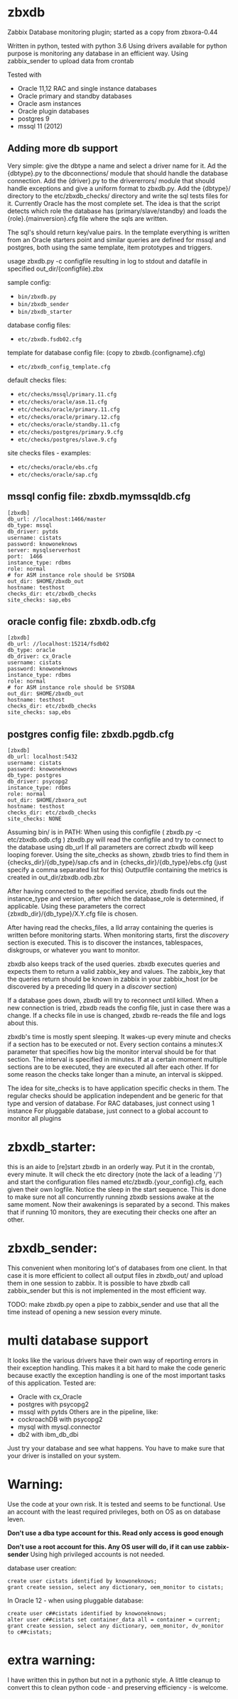 # zbxdb
Zabbix Database monitoring plugin; started as a copy from zbxora-0.44

Written in python, tested with python 3.6
Using drivers available for python
purpose is monitoring any database in an efficient way.
Using zabbix_sender to upload data from crontab

Tested with 
- Oracle 11,12 RAC and single instance databases
- Oracle primary and standby databases
- Oracle asm instances
- Oracle plugin databases
- postgres 9
- mssql 11 (2012)

Adding more db support
----------------------
Very simple: give the dbtype a name and select a driver name for it. Ad the {dbtype}.py to the
dbconnections/ module that should handle the database connection. Add the {driver}.py to the
drivererrors/ module  that should handle exceptions and give a uniform format to zbxdb.py.
Add the {dbtype}/ directory to the etc/zbxdb_checks/ directory and write the sql tests files for it.
Currently Oracle has the most complete set. The idea is that the script detects which role the database
has (primary/slave/standby) and loads the {role}.{mainversion}.cfg file where the sqls are written.

The sql's should return key/value pairs. In the template everything is written from an Oracle starters
point and similar queries are defined for mssql and postgres, both using the same template, item
prototypes and triggers.

usage zbxdb.py -c configfile
resulting in log to stdout and datafile in specified out_dir/{configfile}.zbx

sample config:
- `bin/zbxdb.py`
- `bin/zbxdb_sender`
- `bin/zbxdb_starter`

database config files:
- `etc/zbxdb.fsdb02.cfg`

template for database config file: (copy to zbxdb.{configname}.cfg)
- `etc/zbxdb_config_template.cfg`

default checks files:
- `etc/checks/mssql/primary.11.cfg`
- `etc/checks/oracle/asm.11.cfg`
- `etc/checks/oracle/primary.11.cfg`
- `etc/checks/oracle/primary.12.cfg`
- `etc/checks/oracle/standby.11.cfg`
- `etc/checks/postgres/primary.9.cfg`
- `etc/checks/postgres/slave.9.cfg`

site checks files - examples:
- `etc/checks/oracle/ebs.cfg`
- `etc/checks/oracle/sap.cfg`


mssql config file: zbxdb.mymssqldb.cfg
--------------------------------------
```
[zbxdb]
db_url: //localhost:1466/master
db_type: mssql
db_driver: pytds
username: cistats
password: knowoneknows
server: mysqlserverhost
port:  1466
instance_type: rdbms
role: normal
# for ASM instance role should be SYSDBA
out_dir: $HOME/zbxdb_out
hostname: testhost
checks_dir: etc/zbxdb_checks
site_checks: sap,ebs
```
oracle config file: zbxdb.odb.cfg
--------------------------------------
```
[zbxdb]
db_url: //localhost:15214/fsdb02
db_type: oracle
db_driver: cx_Oracle
username: cistats
password: knowoneknows
instance_type: rdbms
role: normal
# for ASM instance role should be SYSDBA
out_dir: $HOME/zbxdb_out
hostname: testhost
checks_dir: etc/zbxdb_checks
site_checks: sap,ebs
```

postgres config file: zbxdb.pgdb.cfg
--------------------------------------
```
[zbxdb]
db_url: localhost:5432
username: cistats
password: knowoneknows
db_type: postgres
db_driver: psycopg2 
instance_type: rdbms
role: normal
out_dir: $HOME/zbxora_out
hostname: testhost
checks_dir: etc/zbxdb_checks
site_checks: NONE
```

Assuming bin/ is in PATH:
When using this configfile ( zbxdb.py -c etc/zbxdb.odb.cfg )
zbxdb.py will read the configfile
and try to connect to the database using db_url
If all parameters are correct zbxdb will keep looping forever.
Using the site_checks as shown, zbxdb tries to find them in {checks_dir}/{db_type}/sap.cfs
and in {checks_dir}/{db_type}/ebs.cfg (just specify a comma separated list for this)
Outputfile containing the metrics is created in out_dir/zbxdb.odb.zbx

After having connected to the sepcified service, zbxdb finds out the instance_type and version,
after which the database_role is determined, if applicable.
Using these parameters the correct {zbxdb_dir}/{db_type}/X.Y.cfg file is chosen.

After having read the checks_files, a lld array containing the queries is written before
monitoring starts. When monitoring starts, first the *discovery* section is executed.
This is to discover the instances, tablespaces, diskgroups, or whatever you want
to monitor.

zbxdb also keeps track of the used queries.
zbxdb executes queries and expects them to return a valid zabbix_key and values.
The zabbix_key that the queries return should be known in zabbix in your zabbix_host
(or be discovered by a preceding lld query in a *discover* section)

If a database goes down, zbxdb will try to reconnect until killed.
When a new connection is tried, zbxdb reads the config file, just in case
there was a change.
If a checks file in use is changed, zbxdb re-reads the file and logs about this.

zbxdb's time is mostly spent sleeping. It wakes-up every minute and checks if a
section has to be executed or not. Every section contains a minutes:X parameter that 
specifies how big the monitor interval should be for that section. The interval is 
specified in minutes. If at a certain moment multiple sections are to be executed,
they are executed all after each other. If for some reason the checks take longer than a
minute, an interval is skipped.

The idea for site_checks is to have application specific checks in them. The regular checks
should be application independent and be generic for that type and version of database.
For RAC databases, just connect using 1 instance
For pluggable database, just connect to a global account to monitor all plugins

# zbxdb_starter:
this is an aide to [re]start zbxdb in an orderly way. Put it in the crontab, every minute.
It will check the etc directory (note the lack of a leading '/') and start the configuration
files named etc/zbxdb.{your_config}.cfg, each given their own logfile. Notice the sleep in the start
sequence. This is done to make sure not all concurrently running zbxdb sessions awake at
the same moment. Now their awakenings is separated by a second. This makes that if running
10 monitors, they are executing their checks one after an other.

# zbxdb_sender:
This convenient when monitoring lot's of databases from one client. In that case it is more
efficient to collect all output files in zbxdb_out/ and upload them in one session to zabbix.
It is possible to have zbxdb call zabbix_sender but this is not implemented in the most
efficient way.

TODO: make zbxdb.py open a pipe to zabbix_sender and use that all the time instead of opening
a new session every minute.

# multi database support
It looks like the various drivers have their own way of reporting errors in their exception handling.
This makes it a bit hard to make the code generic because exactly the exception handling is one of the most important tasks of this
application. Tested are:
- Oracle with cx_Oracle
- postgres with psycopg2
- mssql with pytds
Others are in the pipeline, like:
- cockroachDB with psycopg2
- mysql with mysql.connector
- db2 with ibm_db_dbi

Just try your database and see what happens.
You have to make sure that your driver is installed on your system.

# Warning:
Use the code at your own risk. It is tested and seems to be functional. Use an account with the
least required privileges, both on OS as on database leven.

**Don't use a dba type account for this. Read only access is good enough**

**Don't use a root account for this. Any OS user will do, if it can use zabbix-sender**
Using high privileged accounts is not needed.

database user creation:
```
create user cistats identified by knowoneknows;
grant create session, select any dictionary, oem_monitor to cistats;
```

In Oracle 12 - when using pluggable database:
```
create user c##cistats identified by knowoneknows;
alter user c##cistats set container_data all = container = current;
grant create session, select any dictionary, oem_monitor, dv_monitor to c##cistats;
```

# extra warning:
I have written this in python but not in a pythonic style.
A little cleanup to convert this to clean python code - and preserving efficiency - is welcome.
